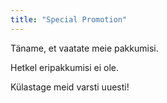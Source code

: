 ```yaml
---
title: "Special Promotion"
---
```


<div class="rules_container">
    <!-- <div class="rules_content">
      <img src="images/promotion_et.jpg" alt="promotion">
        <div class="tables">
            <table>
                <thead><th colspan="2">Kupongi saamiseks osta üks järgnevatest toodetest:</th></thead>
                <tbody>
                    <tr>
                        <th>5413821326849</th> <td>Kaanega wok-pann BergHOFF 28 cm</td>
                    </tr>
                    <tr>
                        <th>5413821326566</th> <td>Praepann BergHOFF 20 cm</td>
                    </tr>
                    <tr>
                        <th>5413821326603</th> <td>Praepann BergHOFF 24 cm</td>
                    </tr>
                    <tr>
                        <th>5413821326634</th> <td>Praepann BergHOFF 28 cm</td>
                    </tr>
                    <tr>
                        <th>5413821326634</th> <td>Grillpann BergHOFF 26 cm</td>
                    </tr>
                </tbody>
            </table>
            <table>
                <thead><th colspan="2">Tooted, mida saad osta soodushinnaga:</th></thead>
                <tbody>
                    <tr>
                        <th>5413821326818</th> <td>Kaanega haudenõu BergHOFF 28 cm</td>
                    </tr>
                    <tr>
                        <th>5413821326726</th> <td>Kaanega haudenõu BergHOFF 20 cm</td>
                    </tr>
                    <tr>
                        <th>5413821326696</th> <td>Kaanega kastrul BergHOFF 18 cm</td>
                    </tr>
                    <tr>
                        <th>5413821326788</th> <td>Kaanega supipott BergHOFF 24 cm</td>
                    </tr>
                </tbody>
            </table>
        </div>
    </div> -->
    <div class="no_promotion">
        <p>Täname, et vaatate meie pakkumisi.</p>
        <p>Hetkel eripakkumisi ei ole.</p>
        <p>Külastage meid varsti uuesti!</p>
    </div>
</div>